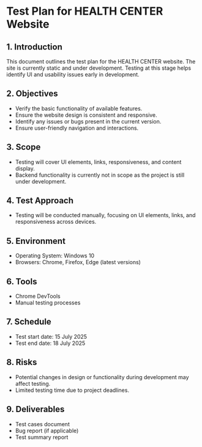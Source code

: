 # Test Plan for HEALTH CENTER Website

## 1. Introduction
This document outlines the test plan for the HEALTH CENTER website. The site is currently static and under development. Testing at this stage helps identify UI and usability issues early in development.

## 2. Objectives
- Verify the basic functionality of available features.
- Ensure the website design is consistent and responsive.
- Identify any issues or bugs present in the current version.
- Ensure user-friendly navigation and interactions.

## 3. Scope
- Testing will cover UI elements, links, responsiveness, and content display.
- Backend functionality is currently not in scope as the project is still under development.

## 4. Test Approach
- Testing will be conducted manually, focusing on UI elements, links, and responsiveness across devices.

## 5. Environment
- Operating System: Windows 10
- Browsers: Chrome, Firefox, Edge (latest versions)

## 6. Tools
- Chrome DevTools
- Manual testing processes

## 7. Schedule
- Test start date: 15 July 2025
- Test end date: 18 July 2025

## 8. Risks
- Potential changes in design or functionality during development may affect testing.
- Limited testing time due to project deadlines.

## 9. Deliverables
- Test cases document
- Bug report (if applicable)
- Test summary report

